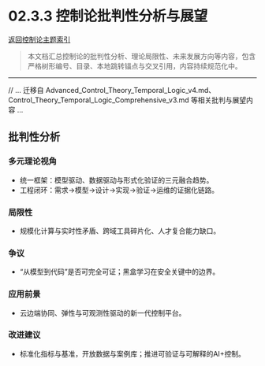 # 02.3.3 控制论批判性分析与展望

[返回控制论主题索引](README.md)

> 本文档汇总控制论的批判性分析、理论局限性、未来发展方向等内容，包含严格树形编号、目录、本地跳转锚点与交叉引用，内容持续规范化中。

---

// ... 迁移自 Advanced_Control_Theory_Temporal_Logic_v4.md、Control_Theory_Temporal_Logic_Comprehensive_v3.md 等相关批判与展望内容 ...

## 批判性分析

### 多元理论视角

- 统一框架：模型驱动、数据驱动与形式化验证的三元融合趋势。
- 工程闭环：需求→模型→设计→实现→验证→运维的证据化链路。

### 局限性

- 规模化计算与实时性矛盾、跨域工具碎片化、人才复合能力缺口。

### 争议

- “从模型到代码”是否可完全可证；黑盒学习在安全关键中的边界。

### 应用前景

- 云边端协同、弹性与可观测性驱动的新一代控制平台。

### 改进建议

- 标准化指标与基准，开放数据与案例库；推进可验证与可解释的AI+控制。
